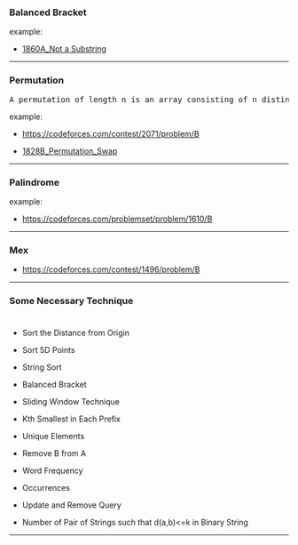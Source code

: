 ### Balanced Bracket

example:

- [1860A_Not a Substring]()

---

### Permutation

<pre>
A permutation of length n is an array consisting of n distinct integers from 1 to n in arbitrary order. For example, [2,3,1,5,4] is a permutation, but [1,2,2] is not a permutation (2 appears twice in the array), and [1,3,4] is also not a permutation (n=3 but there is 4 in the array).
</pre>

example:

- https://codeforces.com/contest/2071/problem/B

- [1828B_Permutation_Swap](1828B_Permutation_Swap.cpp)

---

### Palindrome

example:

- https://codeforces.com/problemset/problem/1610/B

---

### Mex

- https://codeforces.com/contest/1496/problem/B

---

### Some Necessary Technique

#

- Sort the Distance from Origin

- Sort 5D Points
- String Sort
- Balanced Bracket
- Sliding Window Technique
- Kth Smallest in Each Prefix
- Unique Elements
- Remove B from A
- Word Frequency
- Occurrences
- Update and Remove Query
- Number of Pair of Strings such that d(a,b)<=k in Binary String

---
